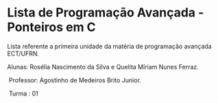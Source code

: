 # Lista de Programação Avançada - Ponteiros em C

Lista referente a primeira unidade da matéria de programação avançada ECT/UFRN.

  Alunas: Rosélia Nascimento da Silva e Quelita Míriam Nunes Ferraz.

&nbsp;Professor: Agostinho de Medeiros Brito Junior.

&nbsp;Turma : 01

